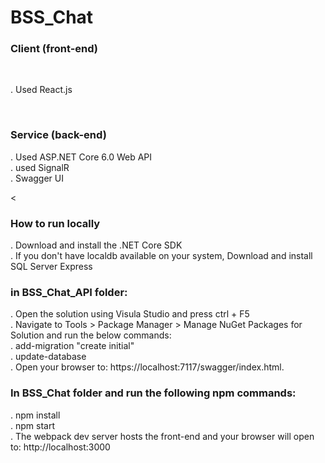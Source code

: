 # BSS_Chat

<h3>Client (front-end)</h3> <br/>
<p>. Used React.js </p> <br/>

<h3>Service (back-end) </h3>
<p>. Used ASP.NET Core 6.0 Web API <br/>
   . used SignalR <br/>
   . Swagger UI </p>
<<h3>How to run locally</h3>
<p>. Download and install the .NET Core SDK <br/>. If you don't have localdb available on your system, Download and install SQL Server Express </p>

<h3>in BSS_Chat_API folder:</h3>
<p>. Open the solution using Visula Studio and press ctrl + F5 <br/>
. Navigate to Tools > Package Manager > Manage NuGet Packages for Solution and run the below commands: <br/>
. add-migration "create initial" <br/>
. update-database <br/>
. Open your browser to: https://localhost:7117/swagger/index.html. </p>

<h3>In BSS_Chat folder and run the following npm commands: </h3>
<p>. npm install <br/>
. npm start <br/>
. The webpack dev server hosts the front-end and your browser will open to: http://localhost:3000 <p/>
